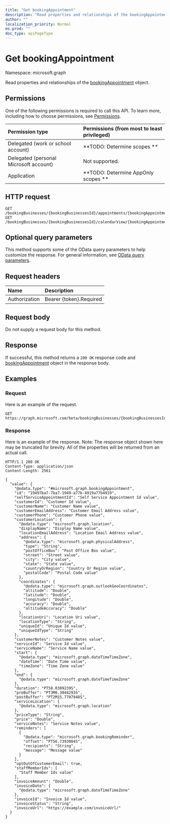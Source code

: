 ```yaml
---
title: "Get bookingAppointment"
description: "Read properties and relationships of the bookingAppointment object."
author: ""
localization_priority: Normal
ms.prod: ""
doc_type: apiPageType
---
```


# Get bookingAppointment

Namespace: microsoft.graph

Read properties and relationships of the [bookingAppointment](../resources/bookingappointment.md) object.

## Permissions
One of the following permissions is required to call this API. To learn more, including how to choose permissions, see [Permissions](/concepts/permissions-reference.md).

|Permission type|Permissions (from most to least privileged)|
|:---|:---|
|Delegated (work or school account)|**TODO: Determine scopes **|
|Delegated (personal Microsoft account)|Not supported.|
|Application|**TODO: Determine AppOnly scopes **|

## HTTP request
<!-- {
  "blockType": "ignored"
}
-->
``` http
GET /bookingBusinesses/{bookingBusinessesId}/appointments/{bookingAppointmentId}
GET /bookingBusinesses/{bookingBusinessesId}/calendarView/{bookingAppointmentId}
```

## Optional query parameters
This method supports some of the OData query parameters to help customize the response. For general information, see [OData query parameters](/graph/query-parameters).

## Request headers
|Name|Description|
|:---|:---|
|Authorization|Bearer {token}.Required|

## Request body
Do not supply a request body for this method.

## Response
If successful, this method returns a `200 OK` response code and [bookingAppointment](../resources/bookingappointment.md) object in the response body.

## Examples

### Request
Here is an example of the request.
<!-- {
  "blockType": "request",
  "name": "get_bookingappointment"
}
-->
``` http
GET https://graph.microsoft.com/beta/bookingBusinesses/{bookingBusinessesId}/appointments/{bookingAppointmentId}
```

### Response
Here is an example of the response. Note: The response object shown here may be truncated for brevity. All of the properties will be returned from an actual call.
<!-- {
  "blockType": "response",
  "truncated": true,
  "@odata.type": "microsoft.graph.bookingAppointment"
}
-->
``` http
HTTP/1.1 200 OK
Content-Type: application/json
Content-Length: 2561

{
  "value": {
    "@odata.type": "#microsoft.graph.bookingAppointment",
    "id": "19497ba7-7ba7-1949-a77b-4919a77b4919",
    "selfServiceAppointmentId": "Self Service Appointment Id value",
    "customerId": "Customer Id value",
    "customerName": "Customer Name value",
    "customerEmailAddress": "Customer Email Address value",
    "customerPhone": "Customer Phone value",
    "customerLocation": {
      "@odata.type": "microsoft.graph.location",
      "displayName": "Display Name value",
      "locationEmailAddress": "Location Email Address value",
      "address": {
        "@odata.type": "microsoft.graph.physicalAddress",
        "type": "String",
        "postOfficeBox": "Post Office Box value",
        "street": "Street value",
        "city": "City value",
        "state": "State value",
        "countryOrRegion": "Country Or Region value",
        "postalCode": "Postal Code value"
      },
      "coordinates": {
        "@odata.type": "microsoft.graph.outlookGeoCoordinates",
        "altitude": "Double",
        "latitude": "Double",
        "longitude": "Double",
        "accuracy": "Double",
        "altitudeAccuracy": "Double"
      },
      "locationUri": "Location Uri value",
      "locationType": "String",
      "uniqueId": "Unique Id value",
      "uniqueIdType": "String"
    },
    "customerNotes": "Customer Notes value",
    "serviceId": "Service Id value",
    "serviceName": "Service Name value",
    "start": {
      "@odata.type": "microsoft.graph.dateTimeTimeZone",
      "dateTime": "Date Time value",
      "timeZone": "Time Zone value"
    },
    "end": {
      "@odata.type": "microsoft.graph.dateTimeTimeZone"
    },
    "duration": "PT58.0389239S",
    "preBuffer": "PT3M0.3044293S",
    "postBuffer": "PT2M15.7707948S",
    "serviceLocation": {
      "@odata.type": "microsoft.graph.location"
    },
    "priceType": "String",
    "price": "Double",
    "serviceNotes": "Service Notes value",
    "reminders": [
      {
        "@odata.type": "microsoft.graph.bookingReminder",
        "offset": "PT56.7393004S",
        "recipients": "String",
        "message": "Message value"
      }
    ],
    "optOutOfCustomerEmail": true,
    "staffMemberIds": [
      "Staff Member Ids value"
    ],
    "invoiceAmount": "Double",
    "invoiceDate": {
      "@odata.type": "microsoft.graph.dateTimeTimeZone"
    },
    "invoiceId": "Invoice Id value",
    "invoiceStatus": "String",
    "invoiceUrl": "https://example.com/invoiceUrl/"
  }
}
```

